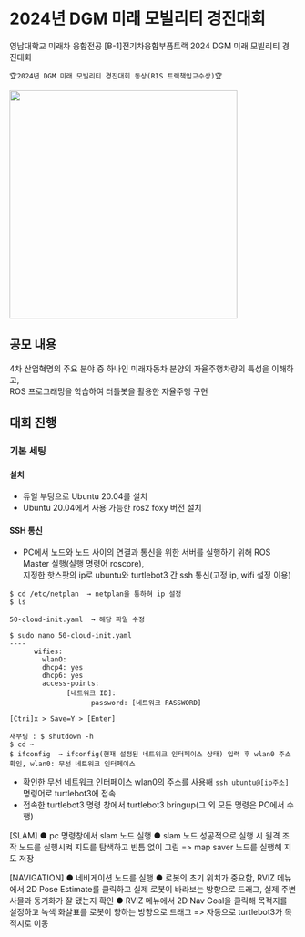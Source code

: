 # 2024년 DGM 미래 모빌리티 경진대회 
영남대학교 미래차 융합전공 [B-1]전기차융합부품트랙 2024 DGM 미래 모빌리티 경진대회

```🏆2024년 DGM 미래 모빌리티 경진대회 동상(RIS 트랙책임교수상)🏆```  

<img src="https://github.com/khw274/DGM-FM-2024/assets/125671828/9d3517b2-e4ea-4639-8fd8-f5d90ad25ff2" width="400" height="400"/>

## 공모 내용  
4차 산업혁명의 주요 분야 중 하나인 미래자동차 분양의 자율주행차량의 특성을 이해하고,   
ROS 프로그래밍을 학습하여 터틀봇을 활용한 자율주행 구현

## 대회 진행
### 기본 세팅
#### 설치
- 듀얼 부팅으로 Ubuntu 20.04를 설치
- Ubuntu 20.04에서 사용 가능한 ros2 foxy 버전 설치

#### SSH 통신
- PC에서 노드와 노드 사이의 연결과 통신을 위한 서버를 실행하기 위해 ROS Master 실행(실행 명령어 roscore),  
지정한 핫스팟의 ip로 ubuntu와 turtlebot3 간 ssh 통신(고정 ip, wifi 설정 이용)
```
$ cd /etc/netplan  → netplan을 통하혀 ip 설정
$ ls

50-cloud-init.yaml  → 해당 파일 수정

$ sudo nano 50-cloud-init.yaml
----
      wifies:
        wlanO:
        dhcp4: yes
        dhcp6: yes
        access-points:
              [네트워크 ID]:
                    password: [네트워크 PASSWORD]

[Ctri]x > Save=Y > [Enter]

재부팅 : $ shutdown -h
$ cd ~
$ ifconfig  → ifconfig(현재 설정된 네트워크 인터페이스 상태) 입력 후 wlan0 주소 확인, wlan0: 무선 네트워크 인터페이스
```
- 확인한 무선 네트워크 인터페이스 wlan0의 주소를 사용해 ```ssh ubuntu@[ip주소]``` 명령어로 turtlebot3에 접속
- 접속한 turtlebot3 명령 창에서 turtlebot3 bringup(그 외 모든 명령은 PC에서 수행)


[SLAM]
● pc 명령창에서 slam 노드 실행
● slam 노드 성공적으로 실행 시 원격 조작 노드를 실행시켜 지도를 탐색하고 빈틈 없이 그림 => map saver 노드를 실행해 지도 저장

[NAVIGATION]
● 네비게이션 노드를 실행
● 로봇의 초기 위치가 중요함, RVIZ 메뉴에서 2D Pose Estimate를 클릭하고 실제 로봇이 바라보는 방향으로 드래그, 실제 주변 사물과 동기화가 잘 됐는지 확인
● RVIZ 메뉴에서 2D Nav Goal을 클릭해 목적지를 설정하고 녹색 화살표를 로봇이 향하는 방향으로 드래그 => 자동으로 turtlebot3가 목적지로 이동

